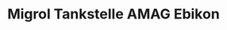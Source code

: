 ---
title: "Migrol Tankstelle AMAG Ebikon"
url: /ebikon/migrol-tankstelle-amag-ebikon/
shop: Allgemein
---